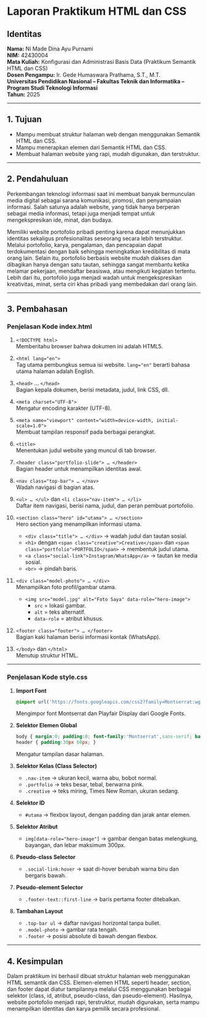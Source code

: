 # Laporan Praktikum HTML dan CSS

## Identitas
**Nama:** Ni Made Dina Ayu Purnami  
**NIM:** 42430004  
**Mata Kuliah:** Konfigurasi dan Administrasi Basis Data (Praktikum Semantik HTML dan CSS)  
**Dosen Pengampu:** Ir. Gede Humaswara Prathama, S.T., M.T.  
**Universitas Pendidikan Nasional – Fakultas Teknik dan Informatika – Program Studi Teknologi Informasi**  
**Tahun:** 2025  

---

## 1. Tujuan
- Mampu membuat struktur halaman web dengan menggunakan Semantik HTML dan CSS.  
- Mampu menerapkan elemen dari Semantik HTML dan CSS.  
- Membuat halaman website yang rapi, mudah digunakan, dan terstruktur.  

---

## 2. Pendahuluan
Perkembangan teknologi informasi saat ini membuat banyak bermunculan media digital sebagai sarana komunikasi, promosi, dan penyampaian informasi. Salah satunya adalah website, yang tidak hanya berperan sebagai media informasi, tetapi juga menjadi tempat untuk mengekspresikan ide, minat, dan budaya.  

Memiliki website portofolio pribadi penting karena dapat menunjukkan identitas sekaligus profesionalitas seseorang secara lebih terstruktur. Melalui portofolio, karya, pengalaman, dan pencapaian dapat terdokumentasi dengan baik sehingga meningkatkan kredibilitas di mata orang lain. Selain itu, portofolio berbasis website mudah diakses dan dibagikan hanya dengan satu tautan, sehingga sangat membantu ketika melamar pekerjaan, mendaftar beasiswa, atau mengikuti kegiatan tertentu. Lebih dari itu, portofolio juga menjadi wadah untuk mengekspresikan kreativitas, minat, serta ciri khas pribadi yang membedakan dari orang lain.  

---

## 3. Pembahasan

### Penjelasan Kode **index.html**

1. `<!DOCTYPE html>`  
   Memberitahu browser bahwa dokumen ini adalah HTML5.

2. `<html lang="en">`  
   Tag utama pembungkus semua isi website. `lang="en"` berarti bahasa utama halaman adalah English.

3. `<head>` … `</head>`  
   Bagian kepala dokumen, berisi metadata, judul, link CSS, dll.

4. `<meta charset="UTF-8">`  
   Mengatur encoding karakter (UTF-8).

5. `<meta name="viewport" content="width=device-width, initial-scale=1.0">`  
   Membuat tampilan responsif pada berbagai perangkat.

6. `<title>`  
   Menentukan judul website yang muncul di tab browser.

7. `<header class="portfolio-slide"> … </header>`  
   Bagian header untuk menampilkan identitas awal.

8. `<nav class="top-bar"> … </nav>`  
   Wadah navigasi di bagian atas.

9. `<ul> … </ul>` dan `<li class="nav-item"> … </li>`  
   Daftar item navigasi, berisi nama, judul, dan peran pembuat portofolio.

10. `<section class="hero" id="utama"> … </section>`  
    Hero section yang menampilkan informasi utama.  
    - `<div class="title"> … </div>` → wadah judul dan tautan sosial.  
    - `<h1>` dengan `<span class="creative">Creative</span>` dan `<span class="portfolio">PORTFOLIO</span>` → membentuk judul utama.  
    - `<a class="social-link">Instagram/WhatsApp</a>` → tautan ke media sosial.  
    - `<br>` → pindah baris.  

11. `<div class="model-photo"> … </div>`  
    Menampilkan foto profil/gambar utama.  
    - `<img src="model.jpg" alt="Foto Saya" data-role="hero-image">`  
      - `src` = lokasi gambar.  
      - `alt` = teks alternatif.  
      - `data-role` = atribut khusus.  

12. `<footer class="footer"> … </footer>`  
    Bagian kaki halaman berisi informasi kontak (WhatsApp).  

13. `</body>` dan `</html>`  
    Menutup struktur HTML.  

---

### Penjelasan Kode **style.css**

1. **Import Font**  
   ```css
   @import url('https://fonts.googleapis.com/css2?family=Montserrat:wght@400;700&family=Playfair+Display:ital,wght@1,600&display=swap');
   ```
   Mengimpor font Montserrat dan Playfair Display dari Google Fonts.

2. **Selektor Elemen Global**  
   ```css
   body { margin:0; padding:0; font-family:'Montserrat',sans-serif; background:#f5f5f5; }
   header { padding:30px 60px; }
   ```
   Mengatur tampilan dasar halaman.

3. **Selektor Kelas (Class Selector)**  
   - `.nav-item` → ukuran kecil, warna abu, bobot normal.  
   - `.portfolio` → teks besar, tebal, berwarna pink.  
   - `.creative` → teks miring, Times New Roman, ukuran sedang.  

4. **Selektor ID**  
   - `#utama` → flexbox layout, dengan padding dan jarak antar elemen.  

5. **Selektor Atribut**  
   - `img[data-role="hero-image"]` → gambar dengan batas melengkung, bayangan, dan lebar maksimum 300px.  

6. **Pseudo-class Selector**  
   - `.social-link:hover` → saat di-hover berubah warna biru dan bergaris bawah.  

7. **Pseudo-element Selector**  
   - `.footer-text::first-line` → baris pertama footer ditebalkan.  

8. **Tambahan Layout**  
   - `.top-bar ul` → daftar navigasi horizontal tanpa bullet.  
   - `.model-photo` → gambar rata tengah.  
   - `.footer` → posisi absolute di bawah dengan flexbox.  

---

## 4. Kesimpulan
Dalam praktikum ini berhasil dibuat struktur halaman web menggunakan HTML semantik dan CSS. Elemen-elemen HTML seperti header, section, dan footer dapat diatur tampilannya melalui CSS menggunakan berbagai selektor (class, id, atribut, pseudo-class, dan pseudo-element). Hasilnya, website portofolio menjadi rapi, terstruktur, mudah digunakan, serta mampu menampilkan identitas dan karya pemilik secara profesional.

